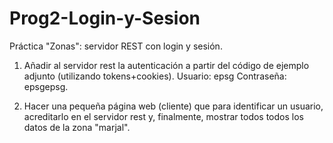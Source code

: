 # Prog2-Login-y-Sesion

Práctica "Zonas": servidor REST con login y sesión.


1. Añadir al servidor rest la autenticación a partir del código de ejemplo adjunto (utilizando tokens+cookies).  Usuario: epsg  Contraseña: epsgepsg. 

2. Hacer una pequeña página web (cliente) que para identificar un usuario, acreditarlo en el servidor rest y,  finalmente, mostrar todos todos los datos de la zona "marjal".
